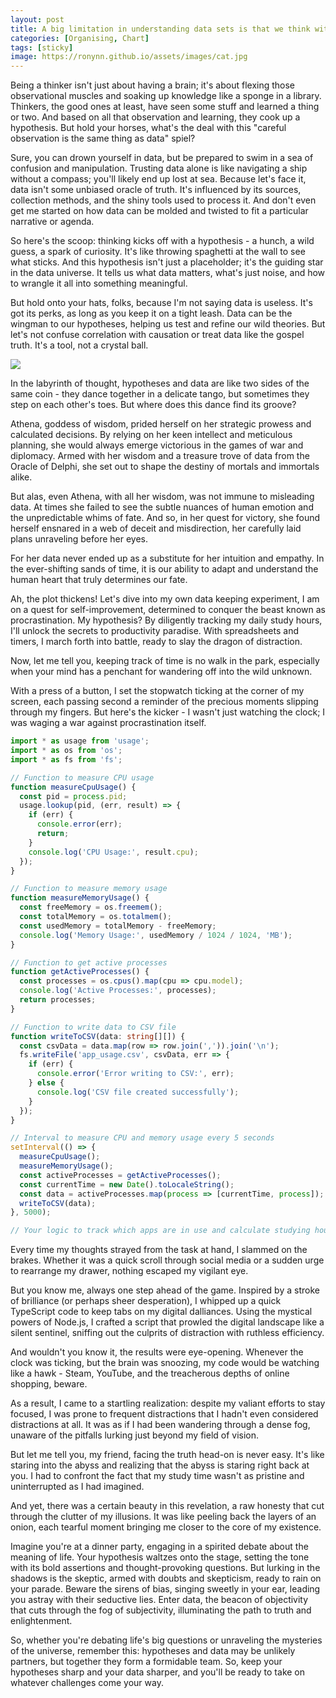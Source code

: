```yaml
---
layout: post
title: A big limitation in understanding data sets is that we think with the hypothesis first
categories: [Organising, Chart]
tags: [sticky]
image: https://ronynn.github.io/assets/images/cat.jpg
---
```


Being a thinker isn't just about having a brain; it's about flexing those observational muscles and soaking up knowledge like a sponge in a library. Thinkers, the good ones at least, have seen some stuff and learned a thing or two. And based on all that observation and learning, they cook up a hypothesis. But hold your horses, what's the deal with this "careful observation is the same thing as data" spiel?

Sure, you can drown yourself in data, but be prepared to swim in a sea of confusion and manipulation. Trusting data alone is like navigating a ship without a compass; you'll likely end up lost at sea. Because let's face it, data isn't some unbiased oracle of truth. It's influenced by its sources, collection methods, and the shiny tools used to process it. And don't even get me started on how data can be molded and twisted to fit a particular narrative or agenda.

So here's the scoop: thinking kicks off with a hypothesis - a hunch, a wild guess, a spark of curiosity. It's like throwing spaghetti at the wall to see what sticks. And this hypothesis isn't just a placeholder; it's the guiding star in the data universe. It tells us what data matters, what's just noise, and how to wrangle it all into something meaningful.

But hold onto your hats, folks, because I'm not saying data is useless. It's got its perks, as long as you keep it on a tight leash. Data can be the wingman to our hypotheses, helping us test and refine our wild theories. But let's not confuse correlation with causation or treat data like the gospel truth. It's a tool, not a crystal ball.


![](https://mysteriousadventuresblog.wordpress.com/wp-content/uploads/2023/05/pexels-photo-669619.jpeg)

In the labyrinth of thought, hypotheses and data are like two sides of the same coin - they dance together in a delicate tango, but sometimes they step on each other's toes. But where does this dance find its groove?

Athena, goddess of wisdom, prided herself on her strategic prowess and calculated decisions. By relying on her keen intellect and meticulous planning, she would always emerge victorious in the games of war and diplomacy. Armed with her wisdom and a treasure trove of data from the Oracle of Delphi, she set out to shape the destiny of mortals and immortals alike.

But alas, even Athena, with all her wisdom, was not immune to misleading data. At times she failed to see the subtle nuances of human emotion and the unpredictable whims of fate. And so, in her quest for victory, she found herself ensnared in a web of deceit and misdirection, her carefully laid plans unraveling before her eyes.

For her data never ended up as a substitute for her intuition and empathy. In the ever-shifting sands of time, it is our ability to adapt and understand the human heart that truly determines our fate.

Ah, the plot thickens! Let's dive into my own data keeping experiment, I am on a quest for self-improvement, determined to conquer the beast known as procrastination. My hypothesis? By diligently tracking my daily study hours, I'll unlock the secrets to productivity paradise. With spreadsheets and timers, I march forth into battle, ready to slay the dragon of distraction.

Now, let me tell you, keeping track of time is no walk in the park, especially when your mind has a penchant for wandering off into the wild unknown.

With a press of a button, I set the stopwatch ticking at the corner of my screen, each passing second a reminder of the precious moments slipping through my fingers. But here's the kicker - I wasn't just watching the clock; I was waging a war against procrastination itself.

```typescript
import * as usage from 'usage';
import * as os from 'os';
import * as fs from 'fs';

// Function to measure CPU usage
function measureCpuUsage() {
  const pid = process.pid;
  usage.lookup(pid, (err, result) => {
    if (err) {
      console.error(err);
      return;
    }
    console.log('CPU Usage:', result.cpu);
  });
}

// Function to measure memory usage
function measureMemoryUsage() {
  const freeMemory = os.freemem();
  const totalMemory = os.totalmem();
  const usedMemory = totalMemory - freeMemory;
  console.log('Memory Usage:', usedMemory / 1024 / 1024, 'MB');
}

// Function to get active processes
function getActiveProcesses() {
  const processes = os.cpus().map(cpu => cpu.model);
  console.log('Active Processes:', processes);
  return processes;
}

// Function to write data to CSV file
function writeToCSV(data: string[][]) {
  const csvData = data.map(row => row.join(',')).join('\n');
  fs.writeFile('app_usage.csv', csvData, err => {
    if (err) {
      console.error('Error writing to CSV:', err);
    } else {
      console.log('CSV file created successfully');
    }
  });
}

// Interval to measure CPU and memory usage every 5 seconds
setInterval(() => {
  measureCpuUsage();
  measureMemoryUsage();
  const activeProcesses = getActiveProcesses();
  const currentTime = new Date().toLocaleString();
  const data = activeProcesses.map(process => [currentTime, process]);
  writeToCSV(data);
}, 5000);

// Your logic to track which apps are in use and calculate studying hours

```

Every time my thoughts strayed from the task at hand, I slammed on the brakes. Whether it was a quick scroll through social media or a sudden urge to rearrange my drawer, nothing escaped my vigilant eye.

But you know me, always one step ahead of the game. Inspired by a stroke of brilliance (or perhaps sheer desperation), I whipped up a quick TypeScript code to keep tabs on my digital dalliances. Using the mystical powers of Node.js, I crafted a script that prowled the digital landscape like a silent sentinel, sniffing out the culprits of distraction with ruthless efficiency.

And wouldn't you know it, the results were eye-opening. Whenever the clock was ticking, but the brain was snoozing, my code would be watching like a hawk - Steam, YouTube, and the treacherous depths of online shopping, beware.

  <script src="https://cdn.jsdelivr.net/npm/chart.js"></script>

  <canvas id="studyHoursChart" width="400" height="200"></canvas>

  <script>
    // Sample data
    const studyHoursSelf = [4.6, 5.6, 3.4, 5.8, 4.4]; // Self-calculated study hours
    const studyHoursActual = [3.1, 3.3, 2.2, 2.8, 3.5]; // Actual studying hours measured by Node.js

    // Chart.js configuration
    const ctx = document.getElementById('studyHoursChart').getContext('2d');
    const myChart = new Chart(ctx, {
      type: 'bar',
      data: {
        labels: ['Day 1', 'Day 2', 'Day 3', 'Day 4', 'Day 5'],
        datasets: [
          {
            label: 'Self-calculated Study Hours',
            data: studyHoursSelf,
            backgroundColor: 'rgba(255, 99, 132, 0.5)', // Red
            borderColor: 'rgba(255, 99, 132, 1)',
            borderWidth: 1
          },
          {
            label: 'Actual Studying Hours (Measured)',
            data: studyHoursActual,
            backgroundColor: 'rgba(54, 162, 235, 0.5)', // Blue
            borderColor: 'rgba(54, 162, 235, 1)',
            borderWidth: 1
          }
        ]
      },
      options: {
        scales: {
          y: {
            beginAtZero: true
          }
        }
      }
    });
  </script>

As a result, I came to a startling realization: despite my valiant efforts to stay focused, I was prone to frequent distractions that I hadn't even considered distractions at all. It was as if I had been wandering through a dense fog, unaware of the pitfalls lurking just beyond my field of vision.

But let me tell you, my friend, facing the truth head-on is never easy. It's like staring into the abyss and realizing that the abyss is staring right back at you. I had to confront the fact that my study time wasn't as pristine and uninterrupted as I had imagined.

And yet, there was a certain beauty in this revelation, a raw honesty that cut through the clutter of my illusions. It was like peeling back the layers of an onion, each tearful moment bringing me closer to the core of my existence.

Imagine you're at a dinner party, engaging in a spirited debate about the meaning of life. Your hypothesis waltzes onto the stage, setting the tone with its bold assertions and thought-provoking questions. But lurking in the shadows is the skeptic, armed with doubts and skepticism, ready to rain on your parade. Beware the sirens of bias, singing sweetly in your ear, leading you astray with their seductive lies. Enter data, the beacon of objectivity that cuts through the fog of subjectivity, illuminating the path to truth and enlightenment.

So, whether you're debating life's big questions or unraveling the mysteries of the universe, remember this: hypotheses and data may be unlikely partners, but together they form a formidable team. So, keep your hypotheses sharp and your data sharper, and you'll be ready to take on whatever challenges come your way.
